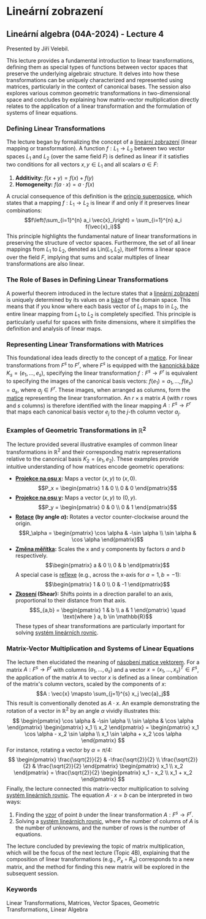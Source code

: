 # Lineární zobrazení

## Lineární algebra (04A-2024) - Lecture 4
Presented by Jiří Velebil.

This lecture provides a fundamental introduction to linear transformations, defining them as special types of functions between vector spaces that preserve the underlying algebraic structure. It delves into how these transformations can be uniquely characterized and represented using matrices, particularly in the context of canonical bases. The session also explores various common geometric transformations in two-dimensional space and concludes by explaining how matrix-vector multiplication directly relates to the application of a linear transformation and the formulation of systems of linear equations.

### Defining Linear Transformations

The lecture began by formalizing the concept of a [lineární zobrazení](https://felwiki.basta.one/en/Concepts/line-rn-zobrazen-linear-transformation_mc_lineární-zobrazení-linear-transformation) (linear mapping or transformation). A function $f: L_1 \to L_2$ between two vector spaces $L_1$ and $L_2$ (over the same field $F$) is defined as linear if it satisfies two conditions for all vectors $x, y \in L_1$ and all scalars $a \in F$:
1.  **Additivity:** $f(x+y) = f(x) + f(y)$
2.  **Homogeneity:** $f(a \cdot x) = a \cdot f(x)$

A crucial consequence of this definition is the [princip superposice](https://felwiki.basta.one/en/Concepts/princip-superposice-principle-of-superposition_mc_princip-superposice-principle-of-superposition), which states that a mapping $f: L_1 \to L_2$ is linear if and only if it preserves linear combinations:
$$f\left(\sum_{i=1}^{n} a_i \vec{x}_i\right) = \sum_{i=1}^{n} a_i f(\vec{x}_i)$$
This principle highlights the fundamental nature of linear transformations in preserving the structure of vector spaces. Furthermore, the set of all linear mappings from $L_1$ to $L_2$, denoted as Lin($L_1, L_2$), itself forms a linear space over the field $F$, implying that sums and scalar multiples of linear transformations are also linear.

### The Role of Bases in Defining Linear Transformations

A powerful theorem introduced in the lecture states that a [lineární zobrazení](https://felwiki.basta.one/en/Concepts/line-rn-zobrazen-linear-transformation_mc_lineární-zobrazení-linear-transformation) is uniquely determined by its values on a [báze](https://felwiki.basta.one/en/Concepts/b-ze-basis_mc_báze-basis) of the domain space. This means that if you know where each basis vector of $L_1$ maps to in $L_2$, the entire linear mapping from $L_1$ to $L_2$ is completely specified. This principle is particularly useful for spaces with finite dimensions, where it simplifies the definition and analysis of linear maps.

### Representing Linear Transformations with Matrices

This foundational idea leads directly to the concept of a [matice](https://felwiki.basta.one/en/Concepts/matice_mc_matice). For linear transformations from $F^s$ to $F^r$, where $F^s$ is equipped with the [kanonická báze](https://felwiki.basta.one/en/Concepts/kanonick-b-ze-canonical-basis_mc_kanonická-báze-canonical-basis) $K_s = (e_1, \dots, e_s)$, specifying the linear transformation $f: F^s \to F^r$ is equivalent to specifying the images of the canonical basis vectors: $f(e_1) = a_1, \dots, f(e_s) = a_s$, where $a_j \in F^r$. These images, when arranged as columns, form the [matice](https://felwiki.basta.one/en/Concepts/matice_mc_matice) representing the linear transformation. An $r \times s$ matrix $A$ (with $r$ rows and $s$ columns) is therefore identified with the linear mapping $A: F^s \to F^r$ that maps each canonical basis vector $e_j$ to the $j$-th column vector $a_j$.

### Examples of Geometric Transformations in $\mathbb{R}^2$

The lecture provided several illustrative examples of common linear transformations in $\mathbb{R}^2$ and their corresponding matrix representations relative to the canonical basis $K_2 = (e_1, e_2)$. These examples provide intuitive understanding of how matrices encode geometric operations:

*   **[Projekce na osu x](https://felwiki.basta.one/en/Concepts/ortogon-ln-projekce_mc_ortogonální-projekce):** Maps a vector $(x, y)$ to $(x, 0)$.
    $$P_x = \begin{pmatrix} 1 & 0 \\ 0 & 0 \end{pmatrix}$$
*   **[Projekce na osu y](https://felwiki.basta.one/en/Concepts/ortogon-ln-projekce_mc_ortogonální-projekce):** Maps a vector $(x, y)$ to $(0, y)$.
    $$P_y = \begin{pmatrix} 0 & 0 \\ 0 & 1 \end{pmatrix}$$
*   **[Rotace](https://felwiki.basta.one/en/Concepts/rotace-rotation_mc_rotace-rotation) (by angle $\alpha$):** Rotates a vector counter-clockwise around the origin.
    $$R_\alpha = \begin{pmatrix} \cos \alpha & -\sin \alpha \\ \sin \alpha & \cos \alpha \end{pmatrix}$$
*   **[Změna měřítka](https://felwiki.basta.one/en/Concepts/zm-na-m-tka-scaling_mc_změna-měřítka-scaling):** Scales the x and y components by factors $a$ and $b$ respectively.
    $$\begin{pmatrix} a & 0 \\ 0 & b \end{pmatrix}$$
    A special case is [reflexe](https://felwiki.basta.one/en/Concepts/reflexe-reflection_mc_reflexe-reflection) (e.g., across the x-axis for $a=1, b=-1$):
    $$\begin{pmatrix} 1 & 0 \\ 0 & -1 \end{pmatrix}$$
*   **[Zkosení](https://felwiki.basta.one/en/Concepts/zkosen-shear-transformation_mc_zkosení-shear-transformation) (Shear):** Shifts points in a direction parallel to an axis, proportional to their distance from that axis.
    $$S_{a,b} = \begin{pmatrix} 1 & b \\ a & 1 \end{pmatrix} \quad \text{where } a, b \in \mathbb{R}$$
    These types of shear transformations are particularly important for solving [systém lineárních rovnic](https://felwiki.basta.one/en/Concepts/syst-m-line-rn-ch-rovnic-system-of-linear-equations_mc_systém-lineárních-rovnic-system-of-linear-equations).

### Matrix-Vector Multiplication and Systems of Linear Equations

The lecture then elucidated the meaning of [násobení matice vektorem](https://felwiki.basta.one/en/Concepts/n-soben-matice-vektorem-matrix-vector-multiplication_mc_násobení-matice-vektorem-matrix-vector-multiplication). For a matrix $A: F^s \to F^r$ with columns $(a_1, \dots, a_s)$ and a vector $x = (x_1, \dots, x_s)^T \in F^s$, the application of the matrix $A$ to vector $x$ is defined as a linear combination of the matrix's column vectors, scaled by the components of $x$:
$$A : \vec{x} \mapsto \sum_{j=1}^{s} x_j \vec{a}_j$$
This result is conventionally denoted as $A \cdot x$. An example demonstrating the rotation of a vector in $\mathbb{R}^2$ by an angle $\alpha$ vividly illustrates this:
$$ \begin{pmatrix} \cos \alpha & -\sin \alpha \\ \sin \alpha & \cos \alpha \end{pmatrix} \begin{pmatrix} x_1 \\ x_2 \end{pmatrix} = \begin{pmatrix} x_1 \cos \alpha - x_2 \sin \alpha \\ x_1 \sin \alpha + x_2 \cos \alpha \end{pmatrix} $$
For instance, rotating a vector by $\alpha = \pi/4$:
$$ \begin{pmatrix} \frac{\sqrt{2}}{2} & -\frac{\sqrt{2}}{2} \\ \frac{\sqrt{2}}{2} & \frac{\sqrt{2}}{2} \end{pmatrix} \begin{pmatrix} x_1 \\ x_2 \end{pmatrix} = \frac{\sqrt{2}}{2} \begin{pmatrix} x_1 - x_2 \\ x_1 + x_2 \end{pmatrix} $$
Finally, the lecture connected this matrix-vector multiplication to solving [systém lineárních rovnic](https://felwiki.basta.one/en/Concepts/syst-m-line-rn-ch-rovnic-system-of-linear-equations_mc_systém-lineárních-rovnic-system-of-linear-equations). The equation $A \cdot x = b$ can be interpreted in two ways:
1.  Finding the [vzor](https://felwiki.basta.one/en/Concepts/vzor-preimage_mc_vzor-preimage) of point $b$ under the linear transformation $A: F^s \to F^r$.
2.  Solving a [systém lineárních rovnic](https://felwiki.basta.one/en/Concepts/syst-m-line-rn-ch-rovnic-system-of-linear-equations_mc_systém-lineárních-rovnic-system-of-linear-equations), where the number of columns of $A$ is the number of unknowns, and the number of rows is the number of equations.

The lecture concluded by previewing the topic of matrix multiplication, which will be the focus of the next lecture (Topic 4B), explaining that the composition of linear transformations (e.g., $P_x \circ R_\alpha$) corresponds to a new matrix, and the method for finding this new matrix will be explored in the subsequent session.

### Keywords
Linear Transformations, Matrices, Vector Spaces, Geometric Transformations, Linear Algebra